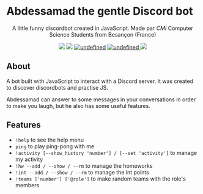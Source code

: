 # Abdessamad the gentle Discord bot

<p align="center">A little funny discordbot created in JavaScript. Made par <i>CMI</i> Computer Science Students from Besançon (France)</p>
<p align="center">
	  <img src="https://img.shields.io/badge/built%20with-js-brightgreen.svg">
	  <a href="https://github.com/nathanaelhoun/Discordbot/deployments"><img src="https://img.shields.io/badge/environment-heroku-blueviolet.svg?logo=heroku&?logoWidth=40"></a>
	  <a href="https://github.com/nathanaelhoun/Discordbot/graphs/contributors"><img alt="undefined" src="https://img.shields.io/github/contributors/nathanaelhoun/DiscordBot.svg?colorB=blue&style=flat"></a>
	  <a href="https://github.com/nathanaelhoun/Discordbot/commits/master"><img alt="undefined" src="https://img.shields.io/github/last-commit/nathanaelhoun/Discordbot.svg?colorB=blue&style=flat">
	  <a href="https://github.com/nathanaelhoun/Discordbot/blob/master/LICENSE"><img src="https://img.shields.io/github/license/nathanaelhoun/Discordbot.svg?style=flat"></a>
</p>

## About

A bot built with JavaScript to interact with a Discord server. It was created to discover discordbots and practise JS.

Abdessamad can answer to some messages in your conversations in order to make you laugh, but he also has some useful features.

## Features

- `!help` to see the help menu
- `ping` to play ping-pong with me
- `!activity [--show_history 'number'] / [--set 'activity']` to manage my activity
- `!hw --add / --show / --rm` to manage the homeworks
- `!int --add / --show / --rm` to manage the int points
- `!teams ['number'] ['@role']` to make random teams with the role's members